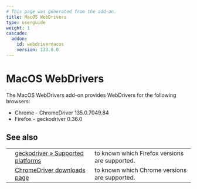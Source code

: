 ```yaml
---
# This page was generated from the add-on.
title: MacOS WebDrivers
type: userguide
weight: 1
cascade:
  addon:
    id: webdrivermacos
    version: 133.0.0
---
```


# MacOS WebDrivers


The MacOS WebDrivers add-on provides WebDrivers for the following browsers:

* Chrome - ChromeDriver 135.0.7049.84
* Firefox - geckodriver 0.36.0

## See also

|   |                                                                                                                           |                                                |
|---|---------------------------------------------------------------------------------------------------------------------------|------------------------------------------------|
|   | [geckodriver » Supported platforms](https://firefox-source-docs.mozilla.org/testing/geckodriver/geckodriver/Support.html) | to known which Firefox versions are supported. |
|   | [ChromeDriver downloads page](https://chromedriver.chromium.org/downloads)                                                | to known which Chrome versions are supported.  |
